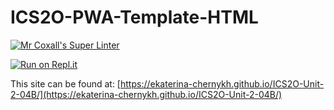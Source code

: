 # ICS2O-PWA-Template-HTML

[![Mr Coxall's Super Linter](https://github.com/ekaterina-chernykh/ICS2O-Unit-2-04B/workflows/Mr%20Coxall's%20Super%20Linter/badge.svg)](https://github.com/ekaterina-chernykh/ICS2O-Unit-2-04B/actions)

[![Run on Repl.it](https://repl.it/badge/github/ekaterina-chernykh/ICS2O-Unit-2-04B)](https://repl.it/github/ekaterina-chernykh/ICS2O-Unit-2-04B)

This site can be found at: [https://ekaterina-chernykh.github.io/ICS2O-Unit-2-04B/](https://ekaterina-chernykh.github.io/ICS2O-Unit-2-04B/)
